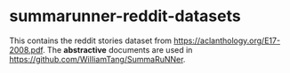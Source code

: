 # summarunner-reddit-datasets

This contains the reddit stories dataset from https://aclanthology.org/E17-2008.pdf. The **abstractive** documents are used in https://github.com/WiIIiamTang/SummaRuNNer.
